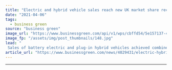 ```yaml
---
title: "Electric and hybrid vehicle sales reach new UK market share record"
date: "2021-04-06"
tags: 
  - business green
source: "business green"
image_url: "https://www.businessgreen.com/api/v1/wps/cbffd54/5e157137-4883-45f5-a9cf-c64836efa110/6/Kensington-and-Chelsea-council-2-185x114.jpg"
image_fp: "/assets/img/post_thumbnails/148.jpg"
lead: "
 Sales of battery electric and plug-in hybrid vehicles achieved combined 14 per cent market share in March, SMMT figures show ..."
article_url: "https://www.businessgreen.com/news/4029431/electric-hybrid-vehicle-sales-reach-uk-market-share-record"
---
```


---
